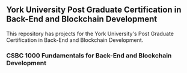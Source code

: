 ## York University Post Graduate Certification in Back-End and Blockchain Development

This repository has projects for the York University's Post Graduate Certification in Back-End and Blockchain Development.

### CSBC 1000 Fundamentals for Back-End and Blockchain Development
